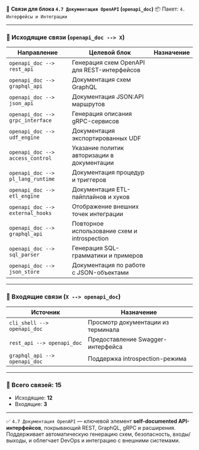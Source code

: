 🔗 **Связи для блока `4.7 Документация OpenAPI` (`openapi_doc`)**
📦 Пакет: `4. Интерфейсы и Интеграции`

---

### 🔻 Исходящие связи (`openapi_doc --> X`)

| Направление                       | Целевой блок                                 | Назначение |
| --------------------------------- | -------------------------------------------- | ---------- |
| `openapi_doc --> rest_api`        | Генерация схем OpenAPI для REST-интерфейсов  |            |
| `openapi_doc --> graphql_api`     | Документация схем GraphQL                    |            |
| `openapi_doc --> json_api`        | Документация JSON\:API маршрутов             |            |
| `openapi_doc --> grpc_interface`  | Генерация описания gRPC-сервисов             |            |
| `openapi_doc --> udf_engine`      | Документация экспортированных UDF            |            |
| `openapi_doc --> access_control`  | Указание политик авторизации в документации  |            |
| `openapi_doc --> pl_lang_runtime` | Документация процедур и триггеров            |            |
| `openapi_doc --> etl_engine`      | Документация ETL-пайплайнов и хуков          |            |
| `openapi_doc --> external_hooks`  | Отображение внешних точек интеграции         |            |
| `openapi_doc --> graphql_api`     | Повторное использование схем и introspection |            |
| `openapi_doc --> sql_parser`      | Генерация SQL-грамматики и примеров          |            |
| `openapi_doc --> json_store`      | Документация по работе с JSON-объектами      |            |

---

### 🔺 Входящие связи (`X --> openapi_doc`)

| Источник                      | Назначение                         |
| ----------------------------- | ---------------------------------- |
| `cli_shell --> openapi_doc`   | Просмотр документации из терминала |
| `rest_api --> openapi_doc`    | Предоставление Swagger-интерфейса  |
| `graphql_api --> openapi_doc` | Поддержка introspection-режима     |

---

### 🧩 Всего связей: **15**

* Исходящие: **12**
* Входящие: **3**

---

✅ `4.7 Документация OpenAPI` — ключевой элемент **self-documented API-интерфейсов**, покрывающий REST, GraphQL, gRPC и расширения. Поддерживает автоматическую генерацию схем, безопасность, входы/выходы, и облегчает DevOps и интеграцию с внешними системами.
